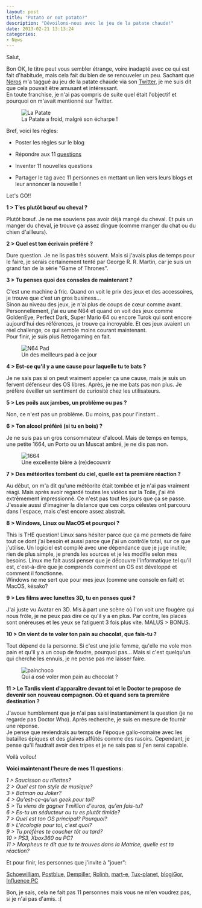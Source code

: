 ```yaml
---
layout: post
title: "Potato or not potato?"
description: "Dévoilons-nous avec le jeu de la patate chaude!"
date: 2013-02-21 13:13:24
categories:
- News
---
```


Salut,

Bon OK, le titre peut vous sembler étrange, voire inadapté avec ce qui est fait d'habitude, mais cela fait du bien de se renouveler un peu. Sachant que [Neros](http://neros.fr/blog/) m'a taggué au jeu
de la patate chaude via son [Twitter](https://twitter.com/NerosTie), je me suis dit que cela pouvait être amusant et intéressant.  
En toute franchise, je n'ai pas compris de suite quel était l'objectif et pourquoi on m'avait mentionné sur Twitter.

<figure>
<img alt="La Patate" src="http://linuxien.legtux.org/uploads/images/2013/potato.jpg">
<figcaption>La Patate a froid, malgré son écharpe !</figcaption>
</figure>

Bref, voici les règles:

  * Poster les règles sur le blog

  * Répondre aux 11 [questions](http://neros.fr/blog/i-can-count-to-potato/)

  * Inventer 11 nouvelles questions

  * Partager le tag avec 11 personnes en mettant un lien vers leurs blogs et leur annoncer la nouvelle !

Let's GO!!  


__1 > T’es plutôt bœuf ou cheval ?__  

Plutôt bœuf. Je ne me souviens pas avoir déjà mangé du cheval. Et puis un manger du cheval, je trouve ça assez dingue (comme manger du chat ou du chien d'ailleurs).

__2 > Quel est ton écrivain préféré ?__

Dure question. Je ne lis pas très souvent. Mais si j'avais plus de temps pour le faire, je serais certainement tenté par George R. R. Martin, car je suis un grand fan de la série "Game of Thrones".

__3 > Tu penses quoi des consoles de maintenant ?__

C'est une machine à fric. Quand on voit le prix des jeux et des accessoires, je trouve que c'est un gros business...  
Sinon au niveau des jeux, je n'ai plus de coups de cœur comme avant. Personnellement, j'ai eu une N64 et quand on voit des jeux comme GoldenEye, Perfect Dark, Super Mario 64 ou encore Turok qui sont
encore aujourd'hui des références, je trouve ça incroyable. Et ces jeux avaient un réel challenge, ce qui semble moins courant maintenant.  
Pour finir, je suis plus Retrogaming en fait.

<figure>
<img alt="N64 Pad" src="http://linuxien.legtux.org/uploads/images/2013/n64.jpg">
<figcaption>Un des meilleurs pad à ce jour</figcaption>
</figure>

__4 > Est-ce qu'il y a une cause pour laquelle tu te bats ?__

Je ne sais pas si on peut vraiment appeler ça une cause, mais je suis un fervent défenseur des OS libres. Après, je ne me bats pas non plus. Je préfère éveiller un sentiment de curiosité chez les utilisateurs.

__5 > Les poils aux jambes, un problème ou pas ?__

Non, ce n'est pas un problème. Du moins, pas pour l'instant...

__6 > Ton alcool préféré (si tu en bois) ?__

Je ne suis pas un gros consommateur d'alcool. Mais de temps en temps, une petite 1664, un Porto ou un Muscat ambré, je ne dis pas non.

<figure>
<img alt="1664" src="http://linuxien.legtux.org/uploads/images/2013/1664.jpg">
<figcaption>Une excellente bière à (re)decouvrir</figcaption>
</figure>

__7 > Des météorites tombent du ciel, quelle est ta première réaction ?__

Au début, on m'a dit qu'une météorite était tombée et je n'ai pas vraiment réagi. Mais après avoir regardé toutes les vidéos sur la Toile, j'ai été extrêmement impressionné. Ce n'est pas tout les jours
que ça se passe. J'essaie aussi d'imaginer la distance que ces corps célestes ont parcouru dans l'espace, mais c'est encore assez abstrait.

__8 > Windows, Linux ou MacOS et pourquoi ?__

This is THE question! Linux sans hésiter parce que ça me permets de faire tout ce dont j'ai besoin et aussi parce que j'ai un contrôle total, sur ce que j'utilise. Un logiciel est compilé avec une dépendance
que je juge inutile; rien de plus simple, je prends les sources et je les modifie selon mes besoins. Linux me fait aussi penser que je découvre l'informatique tel qu'il est, c'est-à-dire que je comprends
comment un OS est développé et comment il fonctionne.  
Windows ne me sert que pour mes jeux (comme une console en fait) et MacOS, késako?

__9 > Les films avec lunettes 3D, tu en penses quoi ?__

J'ai juste vu Avatar en 3D. Mis à part une scène où l'on voit une fougère qui nous frôle, je ne peux pas dire ce qu'il y a en plus. Par contre, les places sont onéreuses et les yeux se fatiguent 3 fois
plus vite. MALUS > BONUS.

__10 > On vient de te voler ton pain au chocolat, que fais-tu ?__

Tout dépend de la personne. Si c'est une jolie femme, qu'elle me vole mon pain et qu'il y a un coup de foudre, pourquoi pas... Mais si c'est quelqu'un qui cherche les ennuis, je ne pense pas me laisser faire.

<figure>
<img alt="painchoco" src="http://linuxien.legtux.org/uploads/images/2013/painchoco.jpg">
<figcaption>Qui a osé voler mon pain au chocolat ?</figcaption>
</figure>

__11 > Le Tardis vient d’apparaître devant toi et le Doctor te propose de devenir son nouveau compagnon. Où et quand sera ta première destination ?__

J'avoue humblement que je n'ai pas saisi instantanément la question (je ne regarde pas Doctor Who). Après recherche, je suis en mesure de fournir une réponse.  
Je pense que reviendrais au temps de l'époque gallo-romaine avec les batailles épiques et des glaives affûtés comme des rasoirs. Cependant, je pense qu'il faudrait avoir des tripes et je ne sais pas
si j'en serai capable.

Voilà voilou!

__Voici maintenant l'heure de mes 11 questions:__

_1 > Saucisson ou rillettes?_  
_2 > Quel est ton style de musique?_  
_3 > Batman ou Joker?_  
_4 > Qu'est-ce-qu'un geek pour toi?_  
_5 > Tu viens de gagner 1 million d'euros, qu'en fais-tu?_  
_6 > Es-tu un séducteur ou tu es plutôt timide?_  
_7 > Quel est ton OS principal? Pourquoi?_  
_8 > L'écologie pour toi, c'est quoi?_  
_9 > Tu préfères te coucher tôt ou tard?_  
_10 > PS3, Xbox360 ou PC?_  
_11 > Morpheus te dit que tu te trouves dans la Matrice, quelle est ta réaction?_

Et pour finir, les personnes que j'invite à "jouer":

[Schoewilliam](http://schoewilliam.legtux.org/), [Postblue](http://postblue.info/), [Dempiller](http://lazonelibre.eklablog.com/), [Rolinh](http://blog.rolinh.ch/), [mart-e](http://mart-e.be/), [Tux-planet](www.tux-planet.fr/), 
[blogiGor](http://id-libre.org/blogigor/), [Influence PC](http://influence-pc.fr/)

Bon, je sais, cela ne fait pas 11 personnes mais vous ne m'en voudrez pas, si je n'ai pas d'amis. :(
